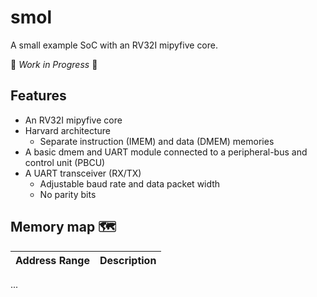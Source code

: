 # smol
A small example SoC with an RV32I mipyfive core.

🚧 *Work in Progress* 🚧

## Features
- An RV32I mipyfive core
- Harvard architecture
    - Separate instruction (IMEM) and data (DMEM) memories
- A basic dmem and UART module connected to a peripheral-bus and control unit (PBCU)
- A UART transceiver (RX/TX)
    - Adjustable baud rate and data packet width
    - No parity bits

## Memory map 🗺️
| Address Range            | Description                             |
| ------------------------ | --------------------------------------- |
 ...